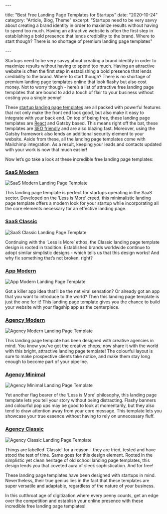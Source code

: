 \---

title: "Best Free Landing Page Templates for Startups"
date: "2020-10-24"
category: "Article, Blog, Theme"
excerpt: "Startups need to be very savvy about creating a brand identity in order to maximize results without having to spend too much. Having an attractive website is often the first step in establishing a bold presence that lends credibility to the brand. Where to start though? There is no shortage of premium landing page templates"

\---



Startups need to be very savvy about creating a brand identity in order to maximize results without having to spend too much. Having an attractive website is often the first step in establishing a bold presence that lends credibility to the brand. Where to start though? There is no shortage of premium landing page templates online that look flashy but also cost money. Not to worry though - here’s a list of attractive free landing page templates that are bound to add a touch of flair to your business without costing you a single penny!

These [startup landing page templates](https://startuplanding.redq.io/) are all packed with powerful features that not only make the front end look good, but also make it easy to integrate with your back end. On top of being free, these landing page templates are [React](https://redq.io/blog/best-react-native-blogs/) and Gatsby based. This means right off the bat, these templates are [SEO friendly](https://redq.io/blog/how-to-rank-your-website-and-business/) and are also blazing fast. Moreover, using the Gatsby framework also lends an additional security element to your website. Aside from these, all the landing page templates come with Mailchimp integration. As a result, keeping your leads and contacts updated with your work is now that much easier!

Now let’s go take a look at these incredible free landing page templates:

 

### [**SaaS Modern**](https://startup-saas-modern.vercel.app/)

 

![SaaS Modern Landing Page Template](https://redq.io/blog/wp-content/uploads/2020/10/Startup-Landing-–-Saas-Modern.png)

This landing page template is perfect for startups operating in the SaaS sector. Developed on the ‘Less is More’ creed, this minimalistic landing page template offers a modern look for your startup while incorporating all the core elements necessary for an effective landing page.

 

### [**SaaS Classic** ](https://startup-saas-classic.vercel.app/)

 

![SaaS Classic Landing Page Template](https://redq.io/blog/wp-content/uploads/2020/10/SaaS-Classic.png)

Continuing with the ‘Less is More’ ethos, the Classic landing page template design is rooted in tradition. Established brands worldwide continue to adopt similar simplistic designs - which tells us that this design works! And why fix something that’s not broken, right?

 

### [**App Modern**](https://startup-app-modern.vercel.app/)

 

 

![App Modern Landing Page Template](https://redq.io/blog/wp-content/uploads/2020/10/App-modern-1.png)

Got a killer app idea that’ll be the net viral sensation? Or already got an app that you want to introduce to the world? Then this landing page template is just the one for it! This landing page template gives you the chance to build your website with your flagship app as the centerpiece. 

 

### [**Agency Modern**](https://startup-agency-modern.vercel.app/)

 

![Agency Modern Landing Page Template](https://redq.io/blog/wp-content/uploads/2020/10/Agency-Modern.png)

This landing page template has been designed with creative agencies in mind. You know you’ve got the creative chops; now share it with the world with this bright, attractive landing page template! The colourful layout is sure to make prospective clients take notice, and make them stay long enough to become part of your pipeline.

 

### [**Agency Minimal**](https://startup-agency-minimal.vercel.app/)

 

![Agency Minimal Landing Page Template](https://redq.io/blog/wp-content/uploads/2020/10/Agency-Minimal.png)

Yet another flag bearer of the ‘Less is More’ philosophy, this landing page template lets you tell your story without being distracting. Flashy banners and colourful pop ups may be good to look at momentarily, but they also tend to draw attention away from your core message. This template lets you showcase your true essence without having to rely on unnecessary fluff.

###  

### [**Agency Classic**](https://startup-agency-classic.vercel.app/)

 

![Agency Classic Landing Page Template](https://redq.io/blog/wp-content/uploads/2020/10/Agency-Classic.png)

Things are labelled ‘Classic’ for a reason - they are tried, tested and have stood the test of time. Same goes for this design element. Rooted in the simplistic yet clean heritage of old school landing page templates, this design lends you that coveted aura of sleek sophistication. And for free!

 

These landing page templates have been designed with startups in mind. Nevertheless, their true genius lies in the fact that these templates are super versatile and adaptable, regardless of the nature of your business.

 

In this cutthroat age of digitization where every penny counts, get an edge over the competition and establish your online presence with these incredible free landing page templates!